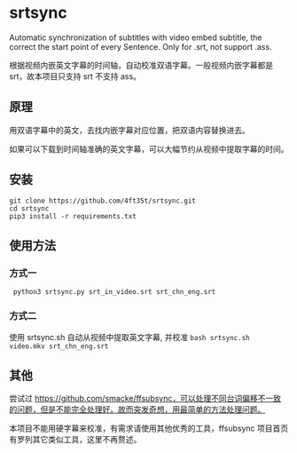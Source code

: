 # srtsync
Automatic synchronization of subtitles with video embed subtitle, the correct the start point of every Sentence. Only for .srt, not support .ass.

根据视频内嵌英文字幕的时间轴，自动校准双语字幕。一般视频内嵌字幕都是 srt，故本项目只支持 srt 不支持 ass。

## 原理
用双语字幕中的英文，去找内嵌字幕对应位置，把双语内容替换进去。


如果可以下载到时间轴准确的英文字幕，可以大幅节约从视频中提取字幕的时间。

## 安装
```
git clone https://github.com/4ft35t/srtsync.git
cd srtsync
pip3 install -r requirements.txt
```

## 使用方法
### 方式一
` python3 srtsync.py srt_in_video.srt srt_chn_eng.srt`

### 方式二
使用 srtsync.sh 自动从视频中提取英文字幕, 并校准
`bash srtsync.sh video.mkv srt_chn_eng.srt`

## 其他
尝试过 https://github.com/smacke/ffsubsync，可以处理不同台词偏移不一致的问题，但是不能完全处理好。故而突发奇想，用最简单的方法处理问题。

本项目不能用硬字幕来校准，有需求请使用其他优秀的工具，ffsubsync 项目首页有罗列其它类似工具，这里不再赘述。
